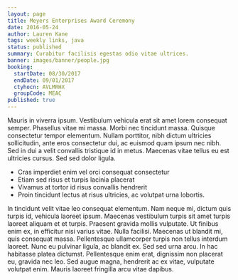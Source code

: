 ```yaml
---
layout: page
title: Meyers Enterprises Award Ceremony
date: 2016-05-24
author: Lauren Kane
tags: weekly links, java
status: published
summary: Curabitur facilisis egestas odio vitae ultrices.
banner: images/banner/people.jpg
booking:
  startDate: 08/30/2017
  endDate: 09/01/2017
  ctyhocn: AVLMRHX
  groupCode: MEAC
published: true
---
```

Mauris in viverra ipsum. Vestibulum vehicula erat sit amet lorem consequat semper. Phasellus vitae mi massa. Morbi nec tincidunt massa. Quisque consectetur tempor elementum. Nullam porttitor, nibh dictum ultricies sollicitudin, ante eros consectetur dui, ac euismod quam ipsum nec nibh. Sed in dui a velit convallis tristique id in metus. Maecenas vitae tellus eu est ultricies cursus. Sed sed dolor ligula.

* Cras imperdiet enim vel orci consequat consectetur
* Etiam sed risus et turpis lacinia placerat
* Vivamus at tortor id risus convallis hendrerit
* Proin tincidunt lectus at risus ultricies, ac volutpat urna lobortis.

In tincidunt velit vitae leo consequat elementum. Nam neque mi, dictum quis turpis id, vehicula laoreet ipsum. Maecenas vestibulum turpis sit amet turpis laoreet aliquam et et turpis. Praesent gravida mollis vulputate. Ut finibus enim ex, in efficitur nisi varius vitae. Nulla facilisi. Maecenas ut blandit mi, quis consequat massa. Pellentesque ullamcorper turpis non tellus interdum laoreet. Nunc eu pulvinar ligula, ac blandit ex. Sed sed urna arcu. In hac habitasse platea dictumst. Pellentesque enim erat, dignissim non placerat eu, gravida nec leo. Sed augue magna, hendrerit ac ex vitae, vulputate volutpat enim. Mauris laoreet fringilla arcu vitae dapibus.
